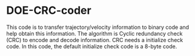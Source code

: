 # DOE-CRC-coder
This code is to transfer trajectory/velocity information to binary code and help obtain this information. 
The algorithm is Cyclic redundancy check (CRC) to encode and decode information. 
CRC needs a initialize check code. In this code, the default initialize check code is a 8-byte code. 
